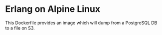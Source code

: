 # Erlang on Alpine Linux

This Dockerfile provides an image which will dump from a PostgreSQL DB to
a file on S3.
